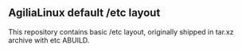 AgiliaLinux default /etc layout
-------------------------------

This repository contains basic /etc layout, originally shipped in tar.xz archive with etc ABUILD.
